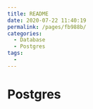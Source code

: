 ```yaml
---
title: README
date: 2020-07-22 11:40:19
permalink: /pages/fb988b/
categories: 
  - Database
  - Postgres
tags: 
  - 
---
```

# Postgres

